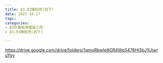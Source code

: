 ```yaml
---
title: 83.03陳釗而(四下)
date: 2023-10-17
tags: 
categories:
- 83計量經濟理論三四
- 83.03陳釗而(四下)

---
```

https://drive.google.com/drive/folders/1qmoRbwIe8GR4Wp5476Hl3bJ1UiwruYsy
